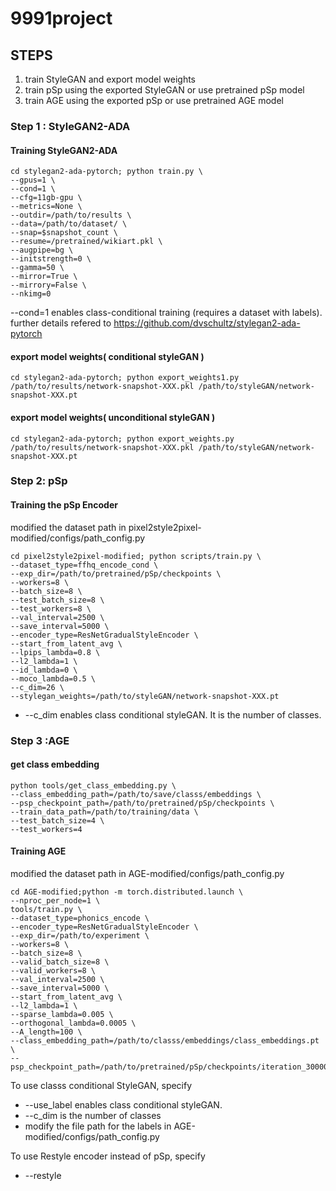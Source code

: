 # 9991project
## STEPS
1. train StyleGAN and export model weights 
2. train pSp using the exported StyleGAN or use pretrained pSp model
3. train AGE using the exported pSp or use pretrained AGE model


### Step 1 : StyleGAN2-ADA
#### Training StyleGAN2-ADA
```
cd stylegan2-ada-pytorch; python train.py \
--gpus=1 \
--cond=1 \
--cfg=11gb-gpu \
--metrics=None \
--outdir=/path/to/results \
--data=/path/to/dataset/ \
--snap=$snapshot_count \
--resume=/pretrained/wikiart.pkl \
--augpipe=bg \
--initstrength=0 \
--gamma=50 \
--mirror=True \
--mirrory=False \
--nkimg=0
```
--cond=1 enables class-conditional training (requires a dataset with labels).
further details refered to https://github.com/dvschultz/stylegan2-ada-pytorch

#### export model weights( conditional styleGAN ) 
```
cd stylegan2-ada-pytorch; python export_weights1.py /path/to/results/network-snapshot-XXX.pkl /path/to/styleGAN/network-snapshot-XXX.pt
```
#### export model weights( unconditional styleGAN ) 
```
cd stylegan2-ada-pytorch; python export_weights.py /path/to/results/network-snapshot-XXX.pkl /path/to/styleGAN/network-snapshot-XXX.pt
```

### Step 2: pSp 
#### Training the pSp Encoder
modified the dataset path in pixel2style2pixel-modified/configs/path_config.py
```
cd pixel2style2pixel-modified; python scripts/train.py \
--dataset_type=ffhq_encode_cond \
--exp_dir=/path/to/pretrained/pSp/checkpoints \
--workers=8 \
--batch_size=8 \
--test_batch_size=8 \
--test_workers=8 \
--val_interval=2500 \
--save_interval=5000 \
--encoder_type=ResNetGradualStyleEncoder \
--start_from_latent_avg \
--lpips_lambda=0.8 \
--l2_lambda=1 \
--id_lambda=0 \
--moco_lambda=0.5 \
--c_dim=26 \ 
--stylegan_weights=/path/to/styleGAN/network-snapshot-XXX.pt
```

- --c_dim enables class conditional styleGAN. It is the number of classes. 

### Step 3 :AGE 
#### get class embedding
```
python tools/get_class_embedding.py \
--class_embedding_path=/path/to/save/classs/embeddings \
--psp_checkpoint_path=/path/to/pretrained/pSp/checkpoints \
--train_data_path=/path/to/training/data \
--test_batch_size=4 \
--test_workers=4
```

#### Training AGE
modified the dataset path in AGE-modified/configs/path_config.py
```
cd AGE-modified;python -m torch.distributed.launch \
--nproc_per_node=1 \
tools/train.py \
--dataset_type=phonics_encode \
--encoder_type=ResNetGradualStyleEncoder \
--exp_dir=/path/to/experiment \
--workers=8 \
--batch_size=8 \
--valid_batch_size=8 \
--valid_workers=8 \
--val_interval=2500 \
--save_interval=5000 \
--start_from_latent_avg \
--l2_lambda=1 \
--sparse_lambda=0.005 \
--orthogonal_lambda=0.0005 \
--A_length=100 \
--class_embedding_path=/path/to/classs/embeddings/class_embeddings.pt \
--psp_checkpoint_path=/path/to/pretrained/pSp/checkpoints/iteration_300000.pt 
```

To use classs conditional StyleGAN, specify
- --use_label enables class conditional styleGAN. 
- --c_dim is the number of classes 
- modify the file path for the labels in AGE-modified/configs/path_config.py

To use Restyle encoder instead of pSp, specify
- --restyle
